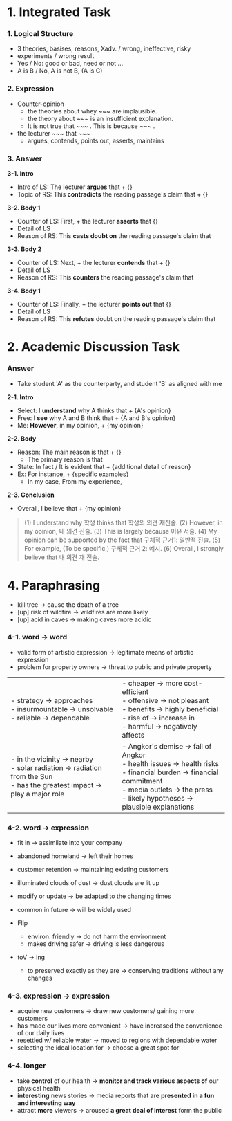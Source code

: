 
# 1. Integrated Task
### 1. Logical Structure
- 3 theories, basises, reasons, Xadv. / wrong, ineffective, risky
- experiments / wrong result
- Yes / No: good or bad, need or not ...
- A is B / No, A is not B, (A is C)



### 2. Expression
- Counter-opinion
	- the theories about whey ~~~ are implausible.
	- the theory about ~~~ is an insufficient explanation.
	- It is not true that ~~~ . This is because ~~~ .
- the lecturer ~~~ that ~~~
	- argues, contends, points out, asserts, maintains

### 3. Answer
**3-1. Intro**
- Intro of LS: The lecturer **argues** that + {}
- Topic of RS: This **contradicts** the reading passage's claim that + {}

**3-2. Body 1**
- Counter of LS: First, + the lecturer **asserts** that {}
- Detail of LS
- Reason of RS: This **casts doubt on** the reading passage's claim that

**3-3. Body 2**
- Counter of LS: Next, + the lecturer **contends** that + {}
- Detail of LS
- Reason of RS: This **counters** the reading passage's claim that

**3-4. Body 1**
- Counter of LS: Finally, + the lecturer **points out** that {}
- Detail of LS
- Reason of RS: This **refutes** doubt on the reading passage's claim that

# 2. Academic Discussion Task
### Answer
- Take student 'A' as the counterparty, and student 'B' as aligned with me

**2-1. Intro**
- Select: I **understand** why A thinks that + {A's opinion}
- Free: I **see** why A and B think that + {A and B's opinion}
- Me: **However**, in my opinion, + {my opinion}

**2-2. Body**
- Reason: The main reason is that + {}
	- The primary reason is that
- State: In fact / It is evident that + {additional detail of reason}
- Ex: For instance, + {specific examples}
	- In my case, From my experience,

**2-3. Conclusion**
- Overall, I believe that + {my opinion}

> (1) I understand why 학생 thinks that 학생의 의견 재진술.
> (2) However, in my opinion, 내 의견 진술.
> (3) This is largely because 이유 서술.
> (4) My opinion can be supported by the fact that 구체적 근거1: 일반적 진술.
> (5) For example, (To be specific,) 구체적 근거 2: 예시.
> (6) Overall, I strongly believe that 내 의견 재 진술.

# 4. Paraphrasing

- kill tree -> cause the death of a tree
- [up] risk of wildfire -> wildfires are more likely
- [up] acid in caves -> making caves more acidic

### 4-1. word -> word

- valid form of artistic expression -> legitimate means of artistic expression
- problem for property owners -> threat to public and private property

|                                                                                                                               |                                                                                                                                                                                                       |
| ----------------------------------------------------------------------------------------------------------------------------- | ----------------------------------------------------------------------------------------------------------------------------------------------------------------------------------------------------- |
| - strategy -> approaches<br>- insurmountable -> unsolvable<br>- reliable -> dependable                                        | - cheaper -> more cost-efficient<br>- offensive -> not pleasant<br>- benefits -> highly beneficial<br>- rise of -> increase in<br>- harmful -> negatively affects                                     |
| -  in the vicinity -> nearby<br>- solar radiation -> radiation from the Sun<br>- has the greatest impact -> play a major role | - Angkor's demise -> fall of Angkor<br>- health issues -> health risks<br>- financial burden -> financial commitment<br>- media outlets -> the press<br>- likely hypotheses -> plausible explanations |

### 4-2. word -> expression
- fit in -> assimilate into your company
- abandoned homeland -> left their homes
- customer retention -> maintaining existing customers
- illuminated clouds of dust -> dust clouds are lit up
- modify or update -> be adapted to the changing times
- common in future -> will be widely used

- Flip
	- environ. friendly -> do not harm the environment
	- makes driving safer -> driving is less dangerous
- toV -> ing
	- to preserved exactly as they are -> conserving traditions without any changes

### 4-3. expression -> expression
- acquire new customers -> draw new customers/ gaining more customers
- has made our lives more convenient -> have increased the convenience of our daily lives
- resettled w/ reliable water -> moved to regions with dependable water
- selecting the ideal location for -> choose a great spot for

### 4-4. longer
- take **control** of our health -> **monitor and track various aspects of** our physical health
- **interesting** news stories -> media reports that are **presented in a fun and interesting way**
- attract **more** viewers -> aroused **a great deal of interest** form the public



